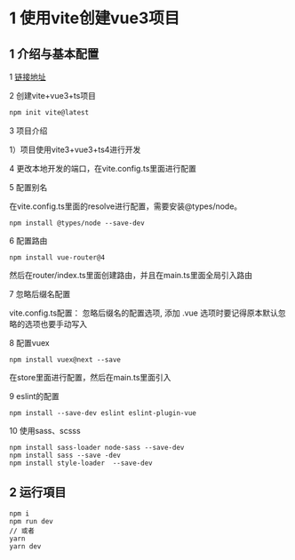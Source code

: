 # 1 使用vite创建vue3项目

## 1 介绍与基本配置

1 [链接地址](https://blog.csdn.net/weixin_44576057/article/details/123704709?spm=1001.2101.3001.6650.2&utm_medium=distribute.pc_relevant.none-task-blog-2%7Edefault%7ECTRLIST%7ERate-2-123704709-blog-121894233.pc_relevant_recovery_v2&depth_1-utm_source=distribute.pc_relevant.none-task-blog-2%7Edefault%7ECTRLIST%7ERate-2-123704709-blog-121894233.pc_relevant_recovery_v2&utm_relevant_index=3)

2 创建vite+vue3+ts项目

```js
npm init vite@latest
```

3 项目介绍

1）项目使用vite3+vue3+ts4进行开发

4 更改本地开发的端口，在vite.config.ts里面进行配置

5 配置别名

在vite.config.ts里面的resolve进行配置，需要安装@types/node。

```
npm install @types/node --save-dev
```

6 配置路由

```
npm install vue-router@4
```

然后在router/index.ts里面创建路由，并且在main.ts里面全局引入路由

7 忽略后缀名配置

vite.config.ts配置： 忽略后缀名的配置选项, 添加 .vue 选项时要记得原本默认忽略的选项也要手动写入

8 配置vuex

```
npm install vuex@next --save
```

在store里面进行配置，然后在main.ts里面引入

9 eslint的配置

```
npm install --save-dev eslint eslint-plugin-vue
```

10 使用sass、scsss

```
npm install sass-loader node-sass --save-dev
npm install sass --save -dev
npm install style-loader  --save-dev
```

## 2 运行項目

```
npm i
npm run dev
// 或者
yarn 
yarn dev
```

